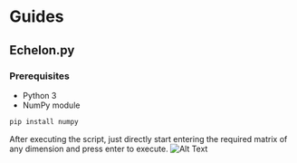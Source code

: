 
# Guides

## Echelon.py

### Prerequisites

- Python 3
- NumPy module

```bash
pip install numpy
```
    
After executing the script, 
just directly start entering the required matrix of any dimension and press enter to execute.
![Alt Text](https://im3.ezgif.com/tmp/ezgif-3-7617e8e276.gif)

